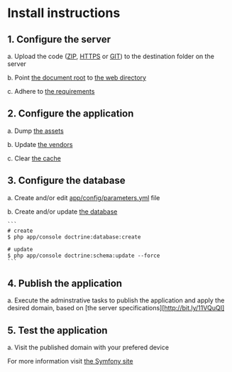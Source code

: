 # Install instructions

## 1. Configure the server

  a. Upload the code ([ZIP][1], [HTTPS][2] or [GIT][3]) to the destination folder on the server

  b. Point [the document root][4] to [the web directory][5]

  c. Adhere to [the requirements][6]

## 2. Configure the application

  a. Dump [the assets][7]

  b. Update [the vendors][8]

  c. Clear [the cache][9]

## 3. Configure the database

  a. Create and/or edit [app/config/parameters.yml][10] file

  b. Create and/or update [the database][11]

    ```
    # create
    $ php app/console doctrine:database:create

    # update
    $ php app/console doctrine:schema:update --force
    ```

## 4. Publish the application

  a. Execute the adminstrative tasks to publish the application and apply the desired domain, based on [the server specifications][http://bit.ly/11VQuQI]

## 5. Test the application

  a. Visit the published domain with your prefered device

For more information visit [the Symfony site][12]

[1]: https://github.com/willystadnick/ensiname/archive/master.zip
[2]: https://github.com/willystadnick/ensiname.git
[3]: https://github.com/willystadnick/ensiname
[4]: http://symfony.com/doc/current/cookbook/configuration/web_server_configuration.html
[5]: http://symfony.com/doc/current/book/page_creation.html#the-web-directory
[6]: http://symfony.com/doc/current/reference/requirements.html
[7]: http://symfony.com/doc/current/cookbook/deployment-tools.html#d-dump-your-assetic-assets
[8]: http://symfony.com/doc/current/cookbook/deployment-tools.html#b-update-your-vendors
[9]: http://symfony.com/doc/current/cookbook/deployment-tools.html#c-clear-your-symfony-cache
[10]: https://github.com/willystadnick/ensiname/blob/master/app/config/parameters.yml.dist
[11]: http://symfony.com/doc/current/book/doctrine.html#console-commands
[12]: http://symfony.com/